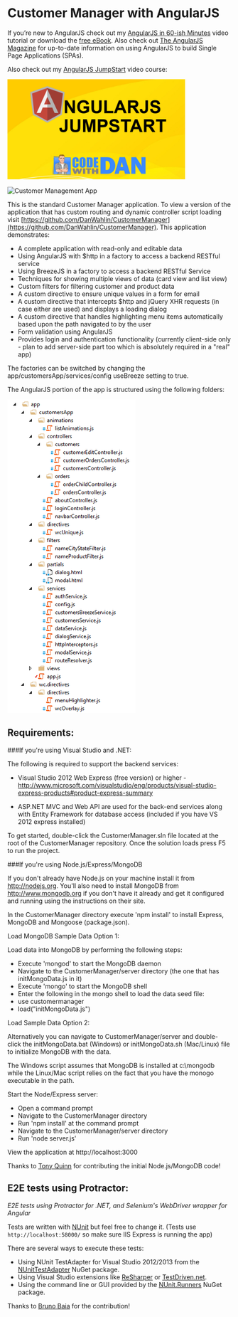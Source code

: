 ﻿Customer Manager with AngularJS
===============

If you’re new to AngularJS check out my [AngularJS in 60-ish Minutes](http://weblogs.asp.net/dwahlin/archive/2013/04/12/video-tutorial-angularjs-fundamentals-in-60-ish-minutes.aspx) video tutorial or download the [free eBook](http://weblogs.asp.net/dwahlin/archive/2013/07/30/angularjs-in-60-ish-minutes-the-ebook.aspx). Also check out [The AngularJS Magazine](http://flip.it/bdyUX) for up-to-date information on using AngularJS to build Single Page Applications (SPAs).

Also check out my <a href="http://tinyurl.com/angularjsjumpstart">AngularJS JumpStart</a> video course:

<a href="http://tinyurl.com/angularjsjumpstart">
    <img height="225" width="400" src="CustomerManager/Content/images/CourseLogoYellow.png" border="0" />
</a>


![Customer Management App](CustomerManager/Content/images/customerApp.png)

This is the standard Customer Manager application. To view a version of the application that has custom routing and dynamic controller script loading visit [https://github.com/DanWahlin/CustomerManager](https://github.com/DanWahlin/CustomerManager).
This application demonstrates:

* A complete application with read-only and editable data
* Using AngularJS with $http in a factory to access a backend RESTful service
* Using BreezeJS in a factory to access a backend RESTful Service
* Techniques for showing multiple views of data (card view and list view)
* Custom filters for filtering customer and product data
* A custom directive to ensure unique values in a form for email 
* A custom directive that intercepts $http and jQuery XHR requests (in case either are used) and displays a loading dialog
* A custom directive that handles highlighting menu items automatically based upon the path navigated to by the user
* Form validation using AngularJS
* Provides login and authentication functionality (currently client-side only - plan to add server-side part too which is absolutely required in a "real" app)

The factories can be switched by changing the app/customersApp/services/config useBreeze setting to true.

The AngularJS portion of the app is structured using the following folders:

![Customer Management App Structure](CustomerManager/Content/images/appFolders.png)

## Requirements:

###If you're using Visual Studio and .NET:

The following is required to support the backend services:

* Visual Studio 2012 Web Express (free version) or higher - http://www.microsoft.com/visualstudio/eng/products/visual-studio-express-products#product-express-summary

* ASP.NET MVC and Web API are used for the back-end services along with Entity Framework for database access (included if you have VS 2012 express installed)

To get started, double-click the CustomerManager.sln file located at the root of the CustomerManager repository. Once the solution loads press F5 to run the project.


###If you're using Node.js/Express/MongoDB

If you don't already have Node.js on your machine install it from http://nodejs.org. You'll also need to install MongoDB from http://www.mongodb.org if you don't have it already and get it configured and running using the instructions on their site.

In the CustomerManager directory execute 'npm install' to install Express, MongoDB and Mongoose (package.json).

Load MongoDB Sample Data Option 1: 

Load data into MongoDB by performing the following steps:

* Execute 'mongod' to start the MongoDB daemon
* Navigate to the CustomerManager/server directory (the one that has initMongoData.js in it)
* Execute 'mongo' to start the MongoDB shell
* Enter the following in the mongo shell to load the data seed file:
 * use customermanager
 * load("initMongoData.js")

Load Sample Data Option 2: 

Alternatively you can navigate to CustomerManager/server and double-click the initMongoData.bat (Windows) or initMongoData.sh (Mac/Linux) file to initialize MongoDB with the data. 

The Windows script assumes that MongoDB is installed at c:\mongodb while the Linux/Mac script relies on the fact that you have the monogo executable
in the path.

Start the Node/Express server:

* Open a command prompt
* Navigate to the CustomerManager directory
* Run 'npm install' at the command prompt
* Navigate to the CustomerManager/server directory
* Run 'node server.js'

View the application at http://localhost:3000

Thanks to [Tony Quinn](https://github.com/tonyq) for contributing the initial Node.js/MongoDB code!

## E2E tests using Protractor:

_E2E tests using Protractor for .NET, and Selenium's WebDriver wrapper for Angular_

Tests are written with [NUnit](http://nunit.org/) but feel free to change it.
(Tests use `http://localhost:58000/` so make sure IIS Express is running the app)

There are several ways to execute these tests:

* Using NUnit TestAdapter for Visual Studio 2012/2013 from the [NUnitTestAdapter](https://www.nuget.org/packages/NUnitTestAdapter) NuGet package.
* Using Visual Studio extensions like [ReSharper](http://www.jetbrains.com/resharper/) or [TestDriven.net](http://www.testdriven.net/).
* Using the command line or GUI provided by the [NUnit.Runners](https://www.nuget.org/packages/NUnit.Runners) NuGet package.

Thanks to [Bruno Baia](https://github.com/bbaia) for the contribution!